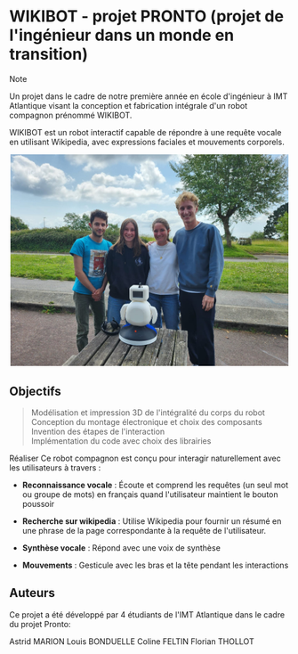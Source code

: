 # WIKIBOT - projet PRONTO (projet de l'ingénieur dans un monde en transition)

> [!NOTE]
> 
> Un projet dans le cadre de notre première année en école d'ingénieur à IMT Atlantique visant la conception et fabrication intégrale d'un robot compagnon prénommé WIKIBOT.

WIKIBOT est un robot interactif capable de répondre à une requête vocale en utilisant Wikipedia, avec expressions faciales et mouvements corporels.

<div align="center">
<img src="./images/Equipe.jpg" width=500>
</div>

## Objectifs

> Modélisation et impression 3D de l'intégralité du corps du robot<br>
> Conception du montage électronique et choix des composants<br>
> Invention des étapes de l'interaction<br>
> Implémentation du code avec choix des librairies<br>

Réaliser Ce robot compagnon est conçu pour interagir naturellement avec les utilisateurs à travers :

* **Reconnaissance vocale** : Écoute et comprend les requêtes (un seul mot ou groupe de mots) en français quand l'utilisateur maintient le bouton poussoir 

* **Recherche sur wikipedia** : Utilise Wikipedia pour fournir un résumé en une phrase de la page correspondante à la requête de l'utilisateur.

* **Synthèse vocale** : Répond avec une voix de synthèse


* **Mouvements** : Gesticule avec les bras et la tête pendant les interactions

## Auteurs

Ce projet a été développé par 4 étudiants de l'IMT Atlantique dans le cadre du projet Pronto:

Astrid MARION
Louis BONDUELLE
Coline FELTIN
Florian THOLLOT
